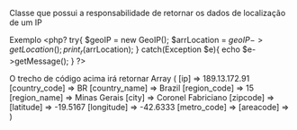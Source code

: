 
Classe que possui a responsabilidade de retornar os dados de localização de um IP


Exemplo
<php?
    try{
        $geoIP = new GeoIP();
        $arrLocation = $geoIP->getLocation();
        print_r($arrLocation);
    }
    catch(Exception $e){
        echo $e->getMessage();
    }
?>
    
O trecho de código acima irá retornar
Array
(
    [ip] => 189.13.172.91
    [country_code] => BR
    [country_name] => Brazil
    [region_code] => 15
    [region_name] => Minas Gerais
    [city] => Coronel Fabriciano
    [zipcode] => 
    [latitude] => -19.5167
    [longitude] => -42.6333
    [metro_code] => 
    [areacode] => 
)
